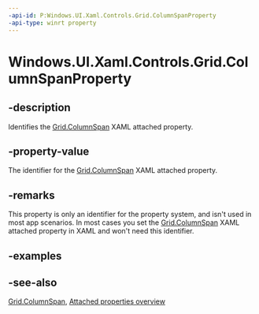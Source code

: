 ```yaml
---
-api-id: P:Windows.UI.Xaml.Controls.Grid.ColumnSpanProperty
-api-type: winrt property
---
```


<!-- Property syntax
public Windows.UI.Xaml.DependencyProperty ColumnSpanProperty { get; }
-->

# Windows.UI.Xaml.Controls.Grid.ColumnSpanProperty

## -description
Identifies the [Grid.ColumnSpan](grid_columnspan.md) XAML attached property.



## -property-value
The identifier for the [Grid.ColumnSpan](grid_columnspan.md) XAML attached property.

## -remarks
This property is only an identifier for the property system, and isn't used in most app scenarios. In most cases you set the [Grid.ColumnSpan](grid_columnspan.md) XAML attached property in XAML and won't need this identifier.

## -examples

## -see-also

[Grid.ColumnSpan](grid_columnspan.md), [Attached properties overview](/windows/uwp/xaml-platform/attached-properties-overview)
